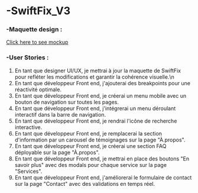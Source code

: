 # -SwiftFix_V3

### -Maquette design :
[Click here to see mockup](https://www.figma.com/file/4Hb21tDnd1x2X2j7vtOgKb/SwiftFix-v2?mode=dev)


### -User Stories :

1. En tant que designer UI/UX, je mettrai à jour la maquette de SwiftFix pour refléter les modifications et garantir la cohérence visuelle.\n
2. En tant que développeur Front end, j'ajouterai des breakpoints pour une réactivité optimale.
3. En tant que développeur Front end, je créerai un menu mobile avec un bouton de navigation sur toutes les pages.
4. En tant que développeur Front end, j'intégrerai un menu déroulant interactif dans la barre de navigation.
5. En tant que développeur Front end, je rendrai l'icône de recherche interactive.
6. En tant que développeur Front end, je remplacerai la section d'information par un carousel de témoignages sur la page "À.propos".
7. En tant que développeur Front end, je créerai une section FAQ déployable sur la page "À.propos".
8. En tant que développeur Front end, je mettrai en place des boutons "En savoir plus" avec des modals pour chaque service sur la page "Services".
9. En tant que développeur Front end, j'améliorerai le formulaire de contact sur la page "Contact" avec des validations en temps réel.

